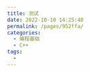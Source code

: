 ```yaml
---
title: 测试
date: 2022-10-10 14:25:40
permalink: /pages/952ffa/
categories:
  - 编程基础
  - C++
tags:
  - 
---
```


